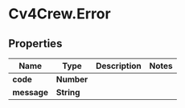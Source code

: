 # Cv4Crew.Error

## Properties
Name | Type | Description | Notes
------------ | ------------- | ------------- | -------------
**code** | **Number** |  | 
**message** | **String** |  | 


